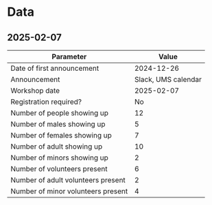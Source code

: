 # Data

## 2025-02-07

Parameter                         |Value
----------------------------------|-------------------
Date of first announcement        |2024-12-26
Announcement                      |Slack, UMS calendar
Workshop date                     |2025-02-07
Registration required?            |No
Number of people showing up       |12
Number of males showing up        |5
Number of females showing up      |7
Number of adult showing up        |10
Number of minors showing up       |2
Number of volunteers present      |6
Number of adult volunteers present|2
Number of minor volunteers present|4
